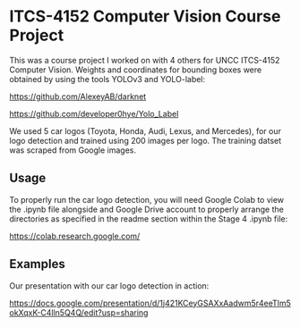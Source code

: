 # ITCS-4152 Computer Vision Course Project
This was a course project I worked on with 4 others for UNCC ITCS-4152 Computer Vision. 
Weights and coordinates for bounding boxes were obtained by using the tools YOLOv3 and YOLO-label:

https://github.com/AlexeyAB/darknet

https://github.com/developer0hye/Yolo_Label

We used 5 car logos (Toyota, Honda, Audi, Lexus, and Mercedes), for our logo detection and trained using 200 images per logo. The training datset was scraped from Google images.
## Usage
To properly run the car logo detection, you will need Google Colab to view the .ipynb file alongside and Google Drive account to properly arrange the directories as specified in the readme section within the Stage 4 .ipynb file:

https://colab.research.google.com/

## Examples
Our presentation with our car logo detection in action:

https://docs.google.com/presentation/d/1j421KCeyGSAXxAadwm5r4eeTlm5okXqxK-C4lln5Q4Q/edit?usp=sharing
